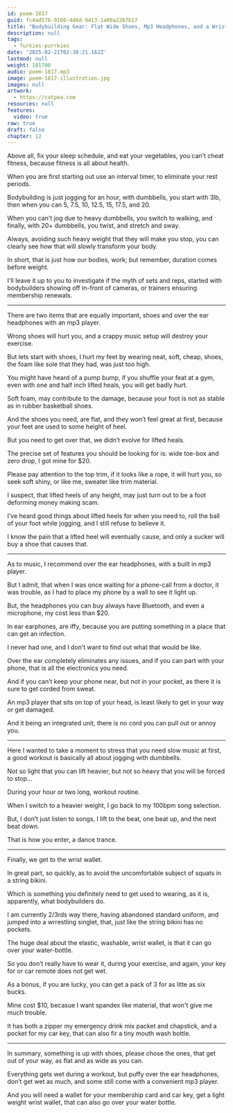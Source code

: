 ```yaml
---
id: poem-1817
guid: fc4ad576-9166-4d6d-9413-1a08a2267b17
title: "Bodybuilding Gear: Flat Wide Shoes, Mp3 Headphones, and a Wrist Wallet That Can Go Over Your Bottle"
description: null
tags:
  - furkies-purrkies
date: '2025-02-21T02:38:21.162Z'
lastmod: null
weight: 181700
audio: poem-1817.mp3
image: poem-1817-illustration.jpg
images: null
artwork:
  - https://catpea.com
resources: null
features:
  video: true
raw: true
draft: false
chapter: 12
---
```


Above all, fix your sleep schedule, and eat your vegetables,
you can’t cheat fitness, because fitness is all about health.

When you are first starting out use an interval timer,
to eliminate your rest periods.

Bodybuilding is just jogging for an hour, with dumbbells,
you start with 3lb, then when you can 5, 7.5, 10, 12.5, 15, 17.5, and 20.

When you can't jog due to heavy dumbbells, you switch to walking,
and finally, with 20+ dumbbells, you twist, and stretch and sway.

Always, avoiding such heavy weight that they will make you stop,
you can clearly see how that will slowly transform your body.

In short, that is just how our bodies, work;
but remember, duration comes before weight.

I'll leave it up to you to investigate if the myth of sets and reps,
started with bodybuilders showing off in-front of cameras, or trainers ensuring membership renewals.

---

There are two items that are equally important,
shoes and over the ear headphones with an mp3 player.

Wrong shoes will hurt you,
and a crappy music setup will destroy your exercise.

But lets start with shoes, I hurt my feet by wearing neat, soft, cheap, shoes,
the foam like sole that they had, was just too high.

You might have heard of a pump bump, if you shuffle your feat at a gym,
even with one and half inch lifted heals, you will get badly hurt.

Soft foam, may contribute to the damage,
because your foot is not as stable as in rubber basketball shoes.

And the shoes you need, are flat, and they won’t feel great at first,
because your feet are used to some height of heel.

But you need to get over that,
we didn’t evolve for lifted heals.

The precise set of features you should be looking for is:
wide toe-box and zero drop, I got mine for $20.

Please pay attention to the top trim, if it looks like a rope,
it will hurt you, so seek soft shiny, or like me, sweater like trim material.

I suspect, that lifted heels of any height,
may just turn out to be a foot deforming money making scam.

I’ve heard good things about lifted heels for when you need to,
roll the ball of your foot while jogging, and I still refuse to believe it.

I know the pain that a lifted heel will eventually cause,
and only a sucker will buy a shoe that causes that.

---

As to music, I recommend over the ear headphones,
with a built in mp3 player.

But I admit, that when I was once waiting for a phone-call from a doctor,
it was trouble, as I had to place my phone by a wall to see it light up.

But, the headphones you can buy always have Bluetooth,
and even a microphone, my cost less than $20.

In ear earphones, are iffy,
because you are putting something in a place that can get an infection.

I never had one,
and I don’t want to find out what that would be like.

Over the ear completely eliminates any issues,
and if you can part with your phone, that is all the electronics you need.

And if you can’t keep your phone near, but not in your pocket,
as there it is sure to get corded from sweat.

An mp3 player that sits on top of your head,
is least likely to get in your way or get damaged.

And it being an integrated unit,
there is no cord you can pull out or annoy you.

---

Here I wanted to take a moment to stress that you need slow music at first,
a good workout is basically all about jogging with dumbbells.

Not so light that you can lift heavier,
but not so heavy that you will be forced to stop…

During your hour or two long,
workout routine.

When I switch to a heavier weight,
I go back to my 100bpm song selection.

But, I don’t just listen to songs,
I lift to the beat, one beat up, and the next beat down.

That is how you enter,
a dance trance.

---

Finally,
we get to the wrist wallet.

In great part, so quickly,
as to avoid the uncomfortable subject of squats in a string bikini.

Which is something you definitely need to get used to wearing,
as it is, apparently, what bodybuilders do.

I am currently 2/3rds way there, having abandoned standard uniform,
and jumped into a wrrestling singlet, that, just like the string bikini has no pockets.

The huge deal about the elastic, washable, wrist wallet,
is that it can go over your water-bottle.

So you don’t really have to wear it,
during your exercise, and again, your key for or car remote does not get wet.

As a bonus, if you are lucky,
you can get a pack of 3 for as litte as six bucks.

Mine cost $10, becasue I want spandex like material,
that won't give me much trouble.

It has both a zipper my emergency drink mix packet and chapstick,
and a pocket for my car key, that can also fir a tiny mouth wash bottle.

---

In summary, something is up with shoes, please chose the ones,
that get out of your way, as flat and as wide as you can.

Everything gets wet during a workout, but puffy over the ear headphones,
don’t get wet as much, and some still come with a convenient mp3 player.

And you will need a wallet for your membership card and car key,
get a light weight wrist wallet, that can also go over your water bottle.
